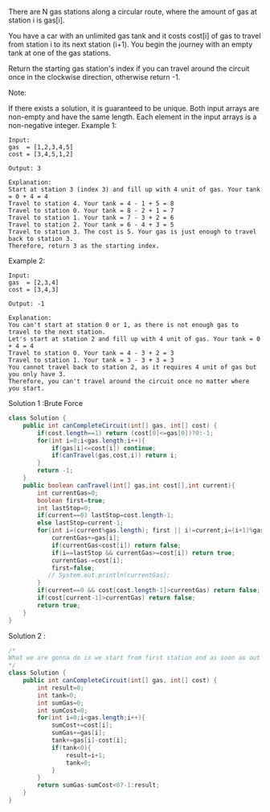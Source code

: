 There are N gas stations along a circular route, where the amount of gas at station i is gas[i].

You have a car with an unlimited gas tank and it costs cost[i] of gas to travel from station i to its next station (i+1). You begin the journey with an empty tank at one of the gas stations.

Return the starting gas station's index if you can travel around the circuit once in the clockwise direction, otherwise return -1.

Note:

If there exists a solution, it is guaranteed to be unique.
Both input arrays are non-empty and have the same length.
Each element in the input arrays is a non-negative integer.
Example 1:
```
Input: 
gas  = [1,2,3,4,5]
cost = [3,4,5,1,2]

Output: 3

Explanation:
Start at station 3 (index 3) and fill up with 4 unit of gas. Your tank = 0 + 4 = 4
Travel to station 4. Your tank = 4 - 1 + 5 = 8
Travel to station 0. Your tank = 8 - 2 + 1 = 7
Travel to station 1. Your tank = 7 - 3 + 2 = 6
Travel to station 2. Your tank = 6 - 4 + 3 = 5
Travel to station 3. The cost is 5. Your gas is just enough to travel back to station 3.
Therefore, return 3 as the starting index.
```
Example 2:
```
Input: 
gas  = [2,3,4]
cost = [3,4,3]

Output: -1

Explanation:
You can't start at station 0 or 1, as there is not enough gas to travel to the next station.
Let's start at station 2 and fill up with 4 unit of gas. Your tank = 0 + 4 = 4
Travel to station 0. Your tank = 4 - 3 + 2 = 3
Travel to station 1. Your tank = 3 - 3 + 3 = 3
You cannot travel back to station 2, as it requires 4 unit of gas but you only have 3.
Therefore, you can't travel around the circuit once no matter where you start.
```

Solution 1 :Brute Force
```java
class Solution {
    public int canCompleteCircuit(int[] gas, int[] cost) {
        if(cost.length==1) return (cost[0]<=gas[0])?0:-1;
        for(int i=0;i<gas.length;i++){
            if(gas[i]<=cost[i]) continue;
            if(canTravel(gas,cost,i)) return i;
        }
        return -1;
    }
    public boolean canTravel(int[] gas,int cost[],int current){
        int currentGas=0;
        boolean first=true;
        int lastStop=0;
        if(current==0) lastStop=cost.length-1;
        else lastStop=current-1;
        for(int i=(current%gas.length); first || i!=current;i=(i+1)%gas.length){
            currentGas+=gas[i];
            if(currentGas<cost[i]) return false;
            if(i==lastStop && currentGas>=cost[i]) return true;
            currentGas-=cost[i];
            first=false;
           // System.out.println(currentGas);
        }
        if(current==0 && cost[cost.length-1]>currentGas) return false;
        if(cost[current-1]>currentGas) return false;
        return true;
    }
}
```

Solution 2 :
```java
/*
What we are gonna do is we start from first station and as soon as out tank goes in negative we know we can't travel to next node . So we start from i+1 station because their is not point in starting from next station because lets say we were we have travelled to s1 s2 s3 and then we go negative on s4 so we know everything was well on s1 s2 s3 and something is wrong with s4 so if we start at s2 that's just substracting gas from s1 and Jab s1 ke sath defiect ho gya toh s1 k bina toh hoga hi. So we will start from s5. And we will only check until end of array. We will first find if we really can travel all the station and we if can then we know there must be a start station and if the start station is not s1 s2 s3 s4 then it must be after that.
*/
class Solution {
    public int canCompleteCircuit(int[] gas, int[] cost) {
        int result=0;
        int tank=0;
        int sumGas=0;
        int sumCost=0;
        for(int i=0;i<gas.length;i++){
            sumCost+=cost[i];
            sumGas+=gas[i];
            tank+=gas[i]-cost[i];
            if(tank<0){
                result=i+1;
                tank=0;
            }
        }
        return sumGas-sumCost<0?-1:result;
    }
}


```
